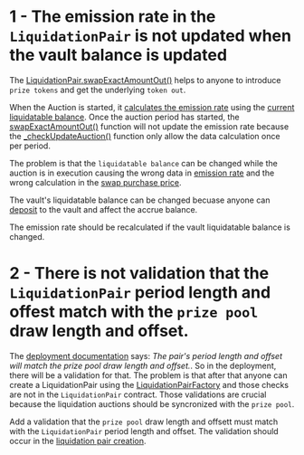 1 - The emission rate in the `LiquidationPair` is not updated when the vault balance is updated
==

The [LiquidationPair.swapExactAmountOut()](https://github.com/GenerationSoftware/pt-v5-cgda-liquidator/blob/7f95bcacd4a566c2becb98d55c1886cadbaa8897/src/LiquidationPair.sol#L211) helps to anyone to introduce `prize tokens` and get the underlying `token out`.

When the Auction is started, it [calculates the emission rate](https://github.com/GenerationSoftware/pt-v5-cgda-liquidator/blob/7f95bcacd4a566c2becb98d55c1886cadbaa8897/src/LiquidationPair.sol#L341) using the [current liquidatable balance](https://github.com/GenerationSoftware/pt-v5-cgda-liquidator/blob/7f95bcacd4a566c2becb98d55c1886cadbaa8897/src/LiquidationPair.sol#L275C1-L275C1). Once the auction period has started, the [swapExactAmountOut()](https://github.com/GenerationSoftware/pt-v5-cgda-liquidator/blob/7f95bcacd4a566c2becb98d55c1886cadbaa8897/src/LiquidationPair.sol#L216) function will not update the emission rate because the [_checkUpdateAuction()](https://github.com/GenerationSoftware/pt-v5-cgda-liquidator/blob/7f95bcacd4a566c2becb98d55c1886cadbaa8897/src/LiquidationPair.sol#L322C12-L322C31) function only allow the data calculation once per period.

The problem is that the `liquidatable balance` can be changed while the auction is in execution causing the wrong data in [emission rate](https://github.com/GenerationSoftware/pt-v5-cgda-liquidator/blob/7f95bcacd4a566c2becb98d55c1886cadbaa8897/src/LiquidationPair.sol#L274) and the wrong calculation in the [swap purchase price](https://github.com/GenerationSoftware/pt-v5-cgda-liquidator/blob/7f95bcacd4a566c2becb98d55c1886cadbaa8897/src/LiquidationPair.sol#L308).

The vault's liquidatable balance can be changed becuase anyone can [deposit](https://github.com/GenerationSoftware/pt-v5-vault-boost/blob/9d640051ab61a0fdbcc9500814b7f8242db9aec2/src/VaultBooster.sol#L171) to the vault and affect the accrue balance.

The emission rate should be recalculated if the vault liquidatable balance is changed.

2 - There is not validation that the `LiquidationPair` period length and offest match with the `prize pool` draw length and offset.
==

The [deployment documentation](https://github.com/code-423n4/2023-08-pooltogether#deployment-configuration) says: *The pair's period length and offset will match the prize pool draw length and offset.*. So in the deployment, there will be a validation for that. The problem is that after that anyone can create a LiquidationPair using the [LiquidationPairFactory](https://github.com/GenerationSoftware/pt-v5-cgda-liquidator/blob/7f95bcacd4a566c2becb98d55c1886cadbaa8897/src/LiquidationPairFactory.sol#L65) and those checks are not in the `LiquidationPair` contract. Those validations are crucial because the liquidation auctions should be syncronized with the `prize pool`.

Add a validation that the `prize pool` draw length and offsett must match with the `LiquidationPair` period length and offset. The validation should occur in the [liquidation pair creation](https://github.com/GenerationSoftware/pt-v5-cgda-liquidator/blob/7f95bcacd4a566c2becb98d55c1886cadbaa8897/src/LiquidationPair.sol#L109-L110).

